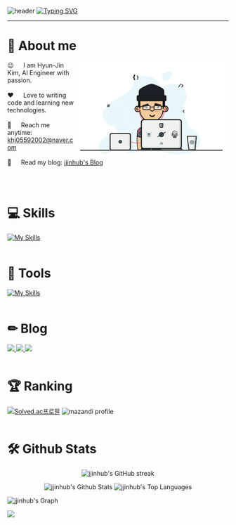 <!-- Header -->
![header](https://capsule-render.vercel.app/api?type=waving&color=6994CDEE&text=&animation=twinkling&height=80)
[![Typing SVG](https://readme-typing-svg.demolab.com?font=Alkatra&weight=500&size=45&duration=4000&pause=3&color=6994CDEE&center=false&vCenter=false&multiline=true&repeat=true&width=1000&height=100&lines=Welcome+to+HyunJin's+GitHub!👋)](https://git.io/typing-svg)
<hr/>

<!-- About Section -->
# 👋 About me
<p>
 <img align="right" src="/assets/profile.gif" alt="Coding Profile" width="350" />
  
 😉 &emsp; I am Hyun-Jin Kim, AI Engineer with passion.<br/><br/>
 ❤️ &emsp; Love to writing code and learning new technologies.<br/><br/>
 📧 &emsp; Reach me anytime: khj05592002@naver.com<br/><br/>
 💬 &emsp; Read my blog: [jjinhub's Blog](https://jjinhub.github.io)
</p>
<br/><br/>

# 💻 Skills
[![My Skills](https://skillicons.dev/icons?i=py,r,mysql,postgres,linux,anaconda,selenium,git&perline=10)](https://skillicons.dev)
<br/><br/>

# 🔨 Tools
[![My Skills](https://skillicons.dev/icons?i=vscode,ps,md,notion&perline=10)](https://skillicons.dev)
<br/><br/>

# ✏ Blog
<a href="https://jjinhub.github.io" target="_blank">
    <img src="https://img.shields.io/badge/github-181717?style=for-the-badge&logo=github&logoColor=white"/>
</a>
<a href="https://khj05592002.tistory.com/" target="_blank">
    <img src="https://img.shields.io/badge/tistory-000000?style=for-the-badge&logo=tistory&logoColor=white"/>
</a>
<a href="www.instagram.com/dev_jjiny" target="_blank">
    <img src="https://img.shields.io/badge/instagram-E4405F?style=for-the-badge&logo=instagram&logoColor=white"/>
</a>
<br/><br/>

# 🏆 Ranking
[![Solved.ac프로필](http://mazassumnida.wtf/api/v2/generate_badge?boj=khj05592002)](https://solved.ac/khj05592002)
![mazandi profile](http://mazandi.herokuapp.com/api?handle=khj05592002&theme=dark)
<br/><br/>

# 🛠️ Github Stats
<p align="center">
  <img src="https://github-readme-streak-stats.herokuapp.com/?user=jjinhub&show_icons=true&theme=radical&border=7F3FBF&background=0D1117&icon_color=F8D866" alt="jjinhub's GitHub streak"/>
</p>

<p href="https://github.com/jjinhub" align="center">
  <img alt="jjinhub's Github Stats" src="https://denvercoder1-github-readme-stats.vercel.app/api?username=jjinhub&show_icons=true&count_private=true&theme=react&border_color=7F3FBF&bg_color=0D1117&title_color=F85D7F&icon_color=F8D866" height="180em"/>
  <img alt="jjinhub's Top Languages" src="https://denvercoder1-github-readme-stats.vercel.app/api/top-langs/?username=jjinhub&langs_count=8&layout=compact&theme=react&border_color=7F3FBF&bg_color=0D1117&title_color=F85D7F&icon_color=F8D866" height="180em"/>
  <br/>
</p>

![jjinhub's Graph](https://github-readme-activity-graph.vercel.app/graph?username=jjinhub&custom_title=jjinhub's%20GitHub%20Activity%20Graph&bg_color=0D1117&color=7F3FBF&line=7F3FBF&point=7F3FBF&area_color=FFFFFF&title_color=FFFFFF&area=true)

![](./profile-3d-contrib/profile-night-rainbow.svg)
